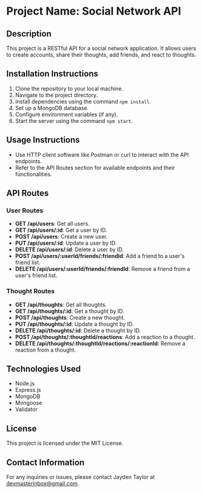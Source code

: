 # Project Name: Social Network API

## Description
This project is a RESTful API for a social network application. It allows users to create accounts, share their thoughts, add friends, and react to thoughts.

## Installation Instructions
1. Clone the repository to your local machine.
2. Navigate to the project directory.
3. Install dependencies using the command `npm install`.
4. Set up a MongoDB database.
5. Configure environment variables (if any).
6. Start the server using the command `npm start`.

## Usage Instructions
- Use HTTP client software like Postman or curl to interact with the API endpoints.
- Refer to the API Routes section for available endpoints and their functionalities.

## API Routes

### User Routes
- **GET /api/users**: Get all users.
- **GET /api/users/:id**: Get a user by ID.
- **POST /api/users**: Create a new user.
- **PUT /api/users/:id**: Update a user by ID.
- **DELETE /api/users/:id**: Delete a user by ID.
- **POST /api/users/:userId/friends/:friendId**: Add a friend to a user's friend list.
- **DELETE /api/users/:userId/friends/:friendId**: Remove a friend from a user's friend list.

### Thought Routes
- **GET /api/thoughts**: Get all thoughts.
- **GET /api/thoughts/:id**: Get a thought by ID.
- **POST /api/thoughts**: Create a new thought.
- **PUT /api/thoughts/:id**: Update a thought by ID.
- **DELETE /api/thoughts/:id**: Delete a thought by ID.
- **POST /api/thoughts/:thoughtId/reactions**: Add a reaction to a thought.
- **DELETE /api/thoughts/:thoughtId/reactions/:reactionId**: Remove a reaction from a thought.

## Technologies Used
- Node.js
- Express.js
- MongoDB
- Mongoose
- Validator

## License
This project is licensed under the MIT License.

## Contact Information
For any inquiries or issues, please contact Jayden Taylor at devmasterinbox@gmail.com.

